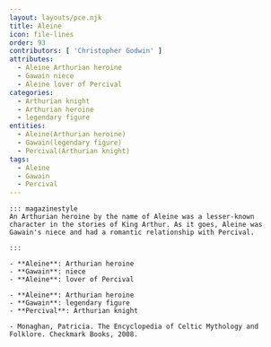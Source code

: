 ```yaml
---
layout: layouts/pce.njk
title: Aleine
icon: file-lines
order: 93
contributors: [ 'Christopher Godwin' ]
attributes:
  - Aleine Arthurian heroine
  - Gawain niece
  - Aleine lover of Percival
categories:
  - Arthurian knight
  - Arthurian heroine
  - legendary figure
entities:
  - Aleine(Arthurian heroine)
  - Gawain(legendary figure)
  - Percival(Arthurian knight)
tags:
  - Aleine
  - Gawain
  - Percival
---
```

``` tab [group1:Info]
::: magazinestyle
An Arthurian heroine by the name of Aleine was a lesser-known character in the stories of King Arthur. As it goes, Aleine was Gawain's niece and had a romantic relationship with Percival.

:::
```
``` tab [group1:Attributes]
- **Aleine**: Arthurian heroine
- **Gawain**: niece
- **Aleine**: lover of Percival
```
``` tab [group1:Entities]
- **Aleine**: Arthurian heroine
- **Gawain**: legendary figure
- **Percival**: Arthurian knight
```
``` tab [group1:Sources]
- Monaghan, Patricia. The Encyclopedia of Celtic Mythology and Folklore. Checkmark Books, 2008.
```
